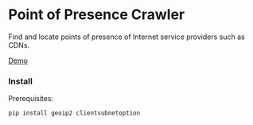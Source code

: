 # Point of Presence Crawler
Find and locate points of presence of Internet service providers such as CDNs.

[Demo](https://eaufavor.net/map.html)

### Install
Prerequisites:
```
pip install geoip2 clientsubnetoption
```
